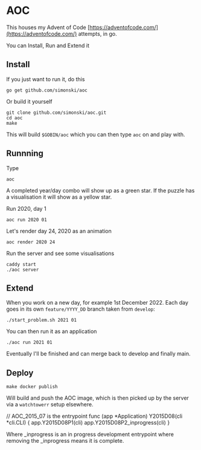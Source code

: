 # AOC

This houses my Advent of Code [https://adventofcode.com/](https://adventofcode.com/) attempts, in go.

You can Install, Run and Extend it

## Install

If you just want to run it, do this

    go get github.com/simonski/aoc

Or build it yourself

    git clone github.com/simonski/aoc.git
    cd aoc
    make

This will build `$GOBIN/aoc` which you can then type `aoc` on and play with.

## Runnning

Type

    aoc

A completed year/day combo will show up as a green star.  If the puzzle has a visualisation it will show as a yellow star.

Run 2020, day 1

    aoc run 2020 01

Let's render day 24, 2020 as an animation

    aoc render 2020 24

Run the server and see some visualisations

    caddy start
    ./aoc server

## Extend

When you work on a new day, for example 1st December 2022.  Each day goes in its own `feature/YYYY_DD` branch taken from `develop`:

    ./start_problem.sh 2021 01

You can then run it as an application

    ./aoc run 2021 01

Eventually I'll be finished and can merge back to develop and finally main.

## Deploy

    make docker publish

Will build and push the AOC image, which is then picked up by the server via a `watchtowerr` setup elsewhere.



// AOC_2015_07 is the entrypoint
func (app *Application) Y2015D08(cli *cli.CLI) {
	app.Y2015D08P1(cli)
	app.Y2015D08P2_inprogress(cli)
}

Where _inprogress is an in progress development entrypoint
where removing the _inprogress means it is complete.
